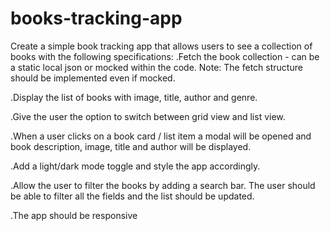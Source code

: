 # books-tracking-app
Create a simple book tracking app that allows users to see a collection of books with the following
specifications:
.Fetch the book collection - can be a static local json or mocked within the code.
Note: The fetch structure should be implemented even if mocked.

.Display the list of books with image, title, author and genre.

.Give the user the option to switch between grid view and list view.

.When a user clicks on a book card / list item a modal will be opened and book description,
image, title and author will be displayed.

.Add a light/dark mode toggle and style the app accordingly.

.Allow the user to filter the books by adding a search bar. The user should be able to filter all
the fields and the list should be updated.

.The app should be responsive

